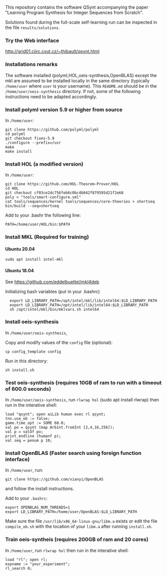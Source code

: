 This repository contains the software QSynt accompanying the paper 
"Learning Program Synthesis for Integer Sequences from Scratch". 

Solutions found during the full-scale self-learning run 
can be inspected in the file `results/solutions`.

### Try the Web interface
http://grid01.ciirc.cvut.cz/~thibault/qsynt.html

### Installations remarks
The software installed (polyml,HOL,oeis-synthesis,OpenBLAS) except the mkl
are assumed to be installed locally in the same directory (typically `/home/user` where `user` is your username).
This `README.md` should be in the `/home/user/oeis-synthesis` directory.
If not, some of the following instructions need to be adapted accordingly.

### Install polyml version 5.9 or higher from source
In `/home/user`:
```
git clone https://github.com/polyml/polyml
cd polyml
git checkout fixes-5.9
./configure --prefix=/usr
make
make install
```

### Install HOL (a modified version)
In `/home/user`:
```
git clone https://github.com/HOL-Theorem-Prover/HOL
cd HOL
git checkout cf03ce2dc756feb6c0bc4b042f879595d21f2e68
poly < "tools/smart-configure.sml"
cat tools/sequences/kernel tools/sequences/core-theories > shortseq
bin/build --seq=shortseq
```

Add to your .bashr the following line:
```
PATH=/home/user/HOL/bin:$PATH
```

### Install MKL (Required for training)

#### Ubuntu 20.04
```
sudo apt install intel-mkl
```

#### Ubuntu 18.04
See https://github.com/eddelbuettel/mkl4deb

Initializing bash variables (put in your .bashrc)
```
  export LD_LIBRARY_PATH=/opt/intel/mkl/lib/intel64:$LD_LIBRARY_PATH
  export LD_LIBRARY_PATH=/opt/intel/lib/intel64:$LD_LIBRARY_PATH
  sh /opt/intel/mkl/bin/mklvars.sh intel64
```




### Install oeis-synthesis
In `/home/user/oeis-synthesis`,

Copy and modify values of the `config` file (optional):
```
cp config_template config
```

Run in this directory:
```
sh install.sh
```

### Test oeis-synthesis (requires 10GB of ram to run with a timeout of 600.0 seconds)
In `/home/user/oeis-synthesis`, run `rlwrap hol` (sudo apt install rlwrap) 
then run in the interative shell:

```
load "qsynt"; open aiLib human exec rl qsynt;
tnn.use_ob := false;
game.time_opt := SOME 60.0;
val po = qsynt (map Arbint.fromInt [2,4,16,256]);
val p = valOf po;
print_endline (humanf p);
val seq = penum p 10;
```

### Install OpenBLAS (Faster search using foreign function interface)
In `/home/user`, run:
```
git clone https://github.com/xianyi/OpenBLAS
```
and follow the install instructions.

Add to your `.bashrc`:
```
export OPENBLAS_NUM_THREADS=1
export LD_LIBRARY_PATH=/home/user/OpenBLAS:$LD_LIBRARY_PATH
```

Make sure the file `/usr/lib/x86_64-linux-gnu/libm.a` exists or edit the file
`compile_ob.sh` with the location of your `libm.a` after running `install.sh`.

### Train oeis-syntheis (requires 200GB of ram and 20 cores)
In `/home/user`, run `rlwrap hol` then run in the interative shell:
```
load "rl"; open rl;
expname := "your_experiment";
rl_search 0;
```







